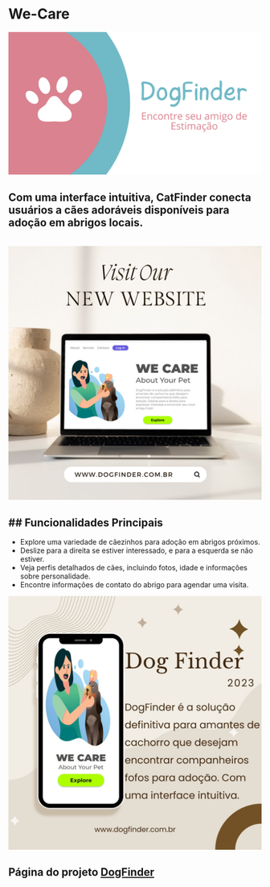 <h1>We-Care</h1>

<img src="https://raw.githubusercontent.com/4mandaTorres/We-Care/4518d2d1302bfc150ac823af6f48592f0ed47e15/img/DogFinder.png" alt="DogFinder" width="700px"/>

<br>
<h2> Com uma interface intuitiva, CatFinder conecta usuários a cães adoráveis disponíveis para adoção em abrigos locais.</h2>
<br>
<img src="https://raw.githubusercontent.com/4mandaTorres/We-Care/888d13d1247aae88c7d3588e64bee647f1bb8826/img/Desktop%20Mockup%20DogFinder.png"/>
<h2>## Funcionalidades Principais</h2>

- Explore uma variedade de cãezinhos para adoção em abrigos próximos.
- Deslize para a direita se estiver interessado, e para a esquerda se não estiver.
- Veja perfis detalhados de cães, incluindo fotos, idade e informações sobre personalidade.
- Encontre informações de contato do abrigo para agendar uma visita.

<img src="https://github.com/4mandaTorres/We-Care/blob/master/img/Phone%20Mockup%20mobile%20DogFinder.png?raw=true"/>

<h2>Página do projeto <a href="https://4mandatorres.github.io/We-Care/">DogFinder</a></h2>
